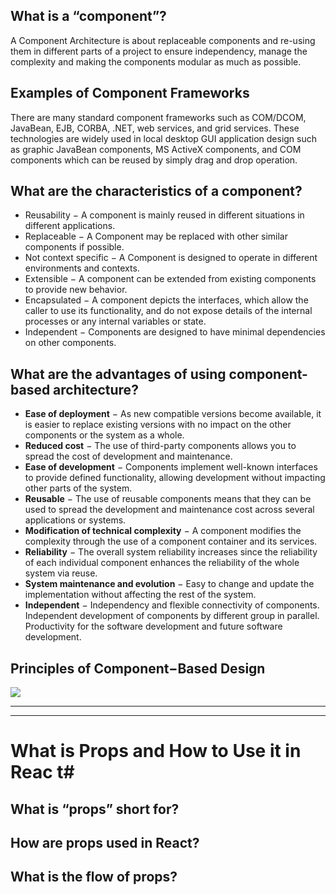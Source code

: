 ## What is a “component”? ##

A Component Architecture is about replaceable components and re-using them in different parts of a project to ensure independency, manage the complexity and making the 
components modular as much as possible. 

## Examples of Component Frameworks ##

There are many standard component frameworks such as COM/DCOM, JavaBean, EJB, CORBA, .NET, web services, and grid services.
These technologies are widely used in local desktop GUI application design such as graphic JavaBean components, MS ActiveX components, and COM components 
which can be reused by simply drag and drop operation.

## What are the characteristics of a component? ##

- Reusability − A component is mainly reused in different situations in different applications.
- Replaceable − A Component may be replaced with other similar components if possible.
- Not context specific − A Component is designed to operate in different environments and contexts.
- Extensible − A component can be extended from existing components to provide new behavior.
- Encapsulated − A component depicts the interfaces, which allow the caller to use its functionality, and do not expose details of the internal processes or any internal variables or state.
- Independent − Components are designed to have minimal dependencies on other components.

## What are the advantages of using component-based architecture? ##
- **Ease of deployment** − As new compatible versions become available, it is easier to replace existing versions with no impact on the other components or the system as a whole.
- **Reduced cost** − The use of third-party components allows you to spread the cost of development and maintenance.
- **Ease of development** − Components implement well-known interfaces to provide defined functionality, allowing development without impacting other parts of the system.
- **Reusable** − The use of reusable components means that they can be used to spread the development and maintenance cost across several applications or systems.
- **Modification of technical complexity** − A component modifies the complexity through the use of a component container and its services.
- **Reliability** − The overall system reliability increases since the reliability of each individual component enhances the reliability of the whole system via reuse.
- **System maintenance and evolution** − Easy to change and update the implementation without affecting the rest of the system.
- **Independent** − Independency and flexible connectivity of components. Independent development of components by different group in parallel. Productivity for the software development and future software development.

## Principles of Component−Based Design ##
![](https://www.tutorialspoint.com/software_architecture_design/images/principles_of_component_based_design.jpg)

<hr>
<hr>

# What is Props and How to Use it in Reac t#

## What is “props” short for? ##




## How are props used in React? ##



## What is the flow of props? ##
